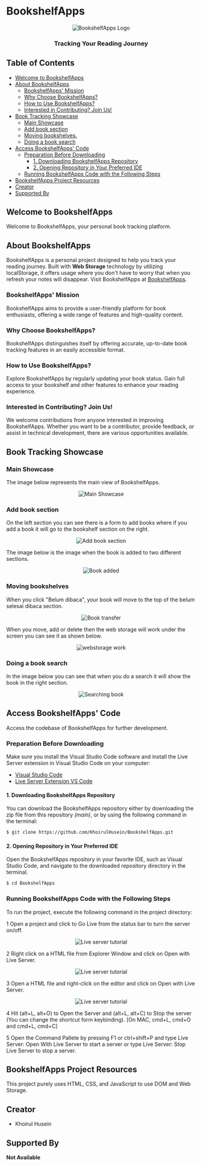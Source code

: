 # BookshelfApps

<p align="center">
  <img src="https://github.com/KhoirulHusein/BookshelfApps/blob/master/image/favicon.png" alt="BookshelfApps Logo">
</p>

<h3 align="center">Tracking Your Reading Journey</h3>

## Table of Contents

- [Welcome to BookshelfApps](#welcome-to-bookshelfapps)
- [About BookshelfApps](#about-bookshelfapps)
  - [BookshelfApps' Mission](#bookshelfapps-mission)
  - [Why Choose BookshelfApps?](#why-choose-bookshelfapps)
  - [How to Use BookshelfApps?](#how-to-use-bookshelfapps)
  - [Interested in Contributing? Join Us!](#interested-in-contributing-join-us)
- [Book Tracking Showcase](#book-tracking-showcase)
  - [Main Showcase](#main-showcase)
  - [Add book section](#add-book-section)
  - [Moving bookshelves.](#moving-bookshelves.)
  - [Doing a book search](#doing-a-book-search)
- [Access BookshelfApps' Code](#access-bookshelfapps-code)
  - [Preparation Before Downloading](#preparation-before-downloading)
    - [1. Downloading BookshelfApps Repository](#1-downloading-bookshelfapps-repository)
    - [2. Opening Repository in Your Preferred IDE](#2-opening-repository-in-your-preferred-ide)
  - [Running BookshelfApps Code with the Following Steps](#running-bookshelfapps-code-with-the-following-steps)
- [BookshelfApps Project Resources](#bookshelfapps-project-resources)
- [Creator](#creator)
- [Supported By](#supported-by)

## Welcome to BookshelfApps

Welcome to BookshelfApps, your personal book tracking platform.

## About BookshelfApps

BookshelfApps is a personal project designed to help you track your reading journey. Built with **Web Storage** technology by utilizing localStorage, it offers usage where you don't have to worry that when you refresh your notes will disappear. Visit BookshelfApps at [BookshelfApps](https://sparklebookshelf.vercel.app/).

### BookshelfApps' Mission

BookshelfApps aims to provide a user-friendly platform for book enthusiasts, offering a wide range of features and high-quality content.

### Why Choose BookshelfApps?

BookshelfApps distinguishes itself by offering accurate, up-to-date book tracking features in an easily accessible format.

### How to Use BookshelfApps?

Explore BookshelfApps by regularly updating your book status. Gain full access to your bookshelf and other features to enhance your reading experience.

### Interested in Contributing? Join Us!

We welcome contributions from anyone interested in improving BookshelfApps. Whether you want to be a contributor, provide feedback, or assist in technical development, there are various opportunities available.

## Book Tracking Showcase

### Main Showcase

The image below represents the main view of BookshelfApps.

<p align="center">
  <img src="https://github.com/KhoirulHusein/BookshelfApps/blob/master/image/showcase/bookshelfapp.png" alt="Main Showcase">
</p>

### Add book section

On the left section you can see there is a form to add books where if you add a book it will go to the bookshelf section on the right.

<p align="center">
  <img src="https://github.com/KhoirulHusein/BookshelfApps/blob/master/image/showcase/addbook.png" alt="Add book section">
</p>

The image below is the image when the book is added to two different sections.

<p align="center">
  <img src="https://github.com/KhoirulHusein/BookshelfApps/blob/master/image/showcase/addbook2.png" alt="Book added">
</p>

### Moving bookshelves

When you click "Belum dibaca", your book will move to the top of the belum selesai dibaca section.

<p align="center">
  <img src="https://github.com/KhoirulHusein/BookshelfApps/blob/master/image/showcase/transferbook.png" alt="Book transfer">
</p>

When you move, add or delete then the web storage will work under the screen you can see it as shown below.

<p align="center">
  <img src="https://github.com/KhoirulHusein/BookshelfApps/blob/master/image/showcase/webstorage-work.png" alt="webstorage work">
</p>

### Doing a book search

In the image below you can see that when you do a search it will show the book in the right section.

<p align="center">
  <img src="https://github.com/KhoirulHusein/BookshelfApps/blob/master/image/showcase/searchbook.png" alt="Searching book">
</p>

## Access BookshelfApps' Code

Access the codebase of BookshelfApps for further development.

### Preparation Before Downloading

Make sure you install the Visual Studio Code software and install the Live Server extension in Visual Studio Code on your computer:

- [Visual Studio Code](https://code.visualstudio.com/download)
- [Live Server Extension VS Code](https://marketplace.visualstudio.com/items?itemName=ritwickdey.LiveServer)

#### 1. Downloading BookshelfApps Repository

You can download the BookshelfApps repository either by downloading the zip file from this repository _(main)_, or by using the following command in the terminal:

```bash
$ git clone https://github.com/KhoirulHusein/BookshelfApps.git
```

#### 2. Opening Repository in Your Preferred IDE

Open the BookshelfApps repository in your favorite IDE, such as Visual Studio Code, and navigate to the downloaded repository directory in the terminal.

```bash
$ cd BookshelfApps
```

### Running BookshelfApps Code with the Following Steps

To run the project, execute the following command in the project directory:

1 Open a project and click to Go Live from the status bar to turn the server on/off.

<p align="center">
  <img src="https://github.com/ritwickdey/vscode-live-server/raw/HEAD/images/Screenshot/vscode-live-server-statusbar-3.jpg" alt="Live server tutorial">
</p>

2 Right click on a HTML file from Explorer Window and click on Open with Live Server.

<p align="center">
  <img src="https://github.com/ritwickdey/vscode-live-server/raw/HEAD/images/Screenshot/vscode-live-server-explorer-menu-demo-1.gif" alt="Live server tutorial">
</p>

3 Open a HTML file and right-click on the editor and click on Open with Live Server.

<p align="center">
  <img src="https://github.com/ritwickdey/vscode-live-server/raw/HEAD/images/Screenshot/vscode-live-server-editor-menu-3.jpg" alt="Live server tutorial">
</p>

4 Hit (alt+L, alt+O) to Open the Server and (alt+L, alt+C) to Stop the server (You can change the shortcut form keybinding). [On MAC, cmd+L, cmd+O and cmd+L, cmd+C]

5 Open the Command Pallete by pressing F1 or ctrl+shift+P and type Live Server: Open With Live Server to start a server or type Live Server: Stop Live Server to stop a server.

## BookshelfApps Project Resources

This project purely uses HTML, CSS, and JavaScript to use DOM and Web Storage.


## Creator

- Khoirul Husein

## Supported By

**Not Available**